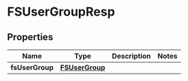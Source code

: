 # FSUserGroupResp

## Properties
Name | Type | Description | Notes
------------ | ------------- | ------------- | -------------
**fsUserGroup** | [**FSUserGroup**](FSUserGroup.md) |  | 
